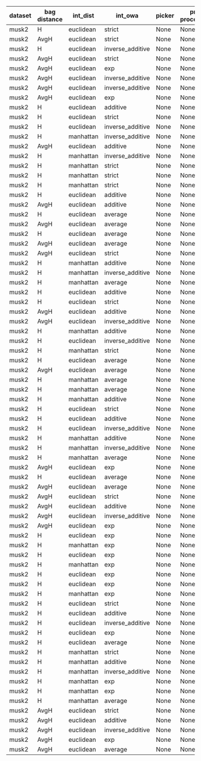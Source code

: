 | dataset | bag distance | int_dist | int_owa | picker | pre-processors | norm | Aggr | Accuracy | F1 | TP | TN | FP | FN |
|---------|--------------|----------|---------|--------|----------------|------|------|----------|----|----|----|----|----|
| musk2 | H | euclidean  | strict | None | None  |  None | strict |0.83 | 0.819|38|45|15|2|
| musk2 | AvgH | euclidean  | strict | None | None  |  None | strict |0.83 | 0.815|37|46|14|3|
| musk2 | H | euclidean  | inverse_additive | None | None  |  None | strict |0.82 | 0.804|36|46|14|4|
| musk2 | AvgH | euclidean  | strict | None | None  |  None | inverse_additive |0.8 | 0.802|39|41|19|1|
| musk2 | AvgH | euclidean  | exp | None | None  |  None | strict |0.82 | 0.786|34|48|12|6|
| musk2 | AvgH | euclidean  | inverse_additive | None | None  |  None | strict |0.81 | 0.781|35|46|14|5|
| musk2 | AvgH | euclidean  | inverse_additive | None | None  |  None | inverse_additive |0.75 | 0.773|40|35|25|0|
| musk2 | AvgH | euclidean  | exp | None | None  |  None | inverse_additive |0.77 | 0.759|36|41|19|4|
| musk2 | H | euclidean  | additive | None | None  |  None | strict |0.75 | 0.751|37|38|22|3|
| musk2 | H | euclidean  | strict | None | None  |  None | inverse_additive |0.72 | 0.743|39|33|27|1|
| musk2 | H | euclidean  | inverse_additive | None | None  |  None | inverse_additive |0.72 | 0.743|39|33|27|1|
| musk2 | H | manhattan  | inverse_additive | None | None  |  None | inverse_additive |0.72 | 0.737|38|34|26|2|
| musk2 | AvgH | euclidean  | additive | None | None  |  None | strict |0.74 | 0.735|36|38|22|4|
| musk2 | H | manhattan  | inverse_additive | None | None  |  None | strict |0.75 | 0.734|34|41|19|6|
| musk2 | H | manhattan  | strict | None | None  |  None | inverse_additive |0.72 | 0.727|36|36|24|4|
| musk2 | H | manhattan  | strict | None | None  |  None | strict |0.75 | 0.722|32|43|17|8|
| musk2 | H | manhattan  | strict | None | None  |  None | additive |0.67 | 0.717|40|27|33|0|
| musk2 | H | euclidean  | additive | None | None  |  None | inverse_additive |0.68 | 0.712|39|29|31|1|
| musk2 | AvgH | euclidean  | additive | None | None  |  None | inverse_additive |0.68 | 0.712|39|29|31|1|
| musk2 | H | euclidean  | average | None | None  |  None | inverse_additive |0.67 | 0.701|38|29|31|2|
| musk2 | AvgH | euclidean  | average | None | None  |  None | inverse_additive |0.67 | 0.701|38|29|31|2|
| musk2 | H | euclidean  | average | None | None  |  None | strict |0.7 | 0.7|35|35|25|5|
| musk2 | AvgH | euclidean  | average | None | None  |  None | strict |0.7 | 0.7|35|35|25|5|
| musk2 | AvgH | euclidean  | strict | None | None  |  None | additive |0.63 | 0.695|40|23|37|0|
| musk2 | H | manhattan  | additive | None | None  |  None | inverse_additive |0.66 | 0.693|38|28|32|2|
| musk2 | H | manhattan  | inverse_additive | None | None  |  None | additive |0.63 | 0.692|40|23|37|0|
| musk2 | H | manhattan  | average | None | None  |  None | inverse_additive |0.64 | 0.685|38|26|34|2|
| musk2 | H | euclidean  | additive | None | None  |  None | additive |0.61 | 0.681|40|21|39|0|
| musk2 | H | euclidean  | strict | None | None  |  None | additive |0.6 | 0.675|40|20|40|0|
| musk2 | AvgH | euclidean  | additive | None | None  |  None | additive |0.6 | 0.675|40|20|40|0|
| musk2 | AvgH | euclidean  | inverse_additive | None | None  |  None | additive |0.6 | 0.675|40|20|40|0|
| musk2 | H | manhattan  | additive | None | None  |  None | additive |0.6 | 0.673|40|20|40|0|
| musk2 | H | euclidean  | inverse_additive | None | None  |  None | additive |0.59 | 0.672|40|19|41|0|
| musk2 | H | manhattan  | strict | None | None  |  None | average |0.59 | 0.672|40|19|41|0|
| musk2 | H | euclidean  | average | None | None  |  None | additive |0.59 | 0.671|40|19|41|0|
| musk2 | AvgH | euclidean  | average | None | None  |  None | additive |0.59 | 0.671|40|19|41|0|
| musk2 | H | manhattan  | average | None | None  |  None | additive |0.59 | 0.667|40|19|41|0|
| musk2 | H | manhattan  | average | None | None  |  None | average |0.58 | 0.663|40|18|42|0|
| musk2 | H | manhattan  | additive | None | None  |  None | strict |0.68 | 0.662|32|36|24|8|
| musk2 | H | euclidean  | strict | None | None  |  None | average |0.57 | 0.659|40|17|43|0|
| musk2 | H | euclidean  | additive | None | None  |  None | average |0.57 | 0.659|40|17|43|0|
| musk2 | H | euclidean  | inverse_additive | None | None  |  None | average |0.57 | 0.659|40|17|43|0|
| musk2 | H | manhattan  | additive | None | None  |  None | average |0.57 | 0.658|40|17|43|0|
| musk2 | H | manhattan  | inverse_additive | None | None  |  None | average |0.57 | 0.658|40|17|43|0|
| musk2 | H | manhattan  | average | None | None  |  None | strict |0.7 | 0.656|30|40|20|10|
| musk2 | AvgH | euclidean  | exp | None | None  |  None | additive |0.58 | 0.652|38|20|40|2|
| musk2 | H | euclidean  | average | None | None  |  None | average |0.55 | 0.647|40|15|45|0|
| musk2 | AvgH | euclidean  | average | None | None  |  None | average |0.55 | 0.647|40|15|45|0|
| musk2 | AvgH | euclidean  | strict | None | None  |  None | average |0.54 | 0.64|40|14|46|0|
| musk2 | AvgH | euclidean  | additive | None | None  |  None | average |0.54 | 0.64|40|14|46|0|
| musk2 | AvgH | euclidean  | inverse_additive | None | None  |  None | average |0.54 | 0.64|40|14|46|0|
| musk2 | AvgH | euclidean  | exp | None | None  |  None | average |0.53 | 0.628|39|14|46|1|
| musk2 | H | euclidean  | exp | None | None  |  None | average |0.42 | 0.443|29|13|47|11|
| musk2 | H | manhattan  | exp | None | None  |  None | average |0.47 | 0.434|25|22|38|15|
| musk2 | H | euclidean  | exp | None | None  |  None | additive |0.41 | 0.425|27|14|46|13|
| musk2 | H | manhattan  | exp | None | None  |  None | additive |0.44 | 0.378|21|23|37|19|
| musk2 | H | euclidean  | exp | None | None  |  None | inverse_additive |0.57 | 0.209|7|50|10|33|
| musk2 | H | euclidean  | exp | None | None  |  None | strict |0.62 | 0.113|3|59|1|37|
| musk2 | H | manhattan  | exp | None | None  |  None | strict |0.6 | 0.067|2|58|2|38|
| musk2 | H | euclidean  | strict | None | None  |  None | exp |0.6 | 0.0|0|60|0|40|
| musk2 | H | euclidean  | additive | None | None  |  None | exp |0.6 | 0.0|0|60|0|40|
| musk2 | H | euclidean  | inverse_additive | None | None  |  None | exp |0.6 | 0.0|0|60|0|40|
| musk2 | H | euclidean  | exp | None | None  |  None | exp |0.6 | 0.0|0|60|0|40|
| musk2 | H | euclidean  | average | None | None  |  None | exp |0.6 | 0.0|0|60|0|40|
| musk2 | H | manhattan  | strict | None | None  |  None | exp |0.6 | 0.0|0|60|0|40|
| musk2 | H | manhattan  | additive | None | None  |  None | exp |0.6 | 0.0|0|60|0|40|
| musk2 | H | manhattan  | inverse_additive | None | None  |  None | exp |0.6 | 0.0|0|60|0|40|
| musk2 | H | manhattan  | exp | None | None  |  None | inverse_additive |0.59 | 0.0|0|59|1|40|
| musk2 | H | manhattan  | exp | None | None  |  None | exp |0.6 | 0.0|0|60|0|40|
| musk2 | H | manhattan  | average | None | None  |  None | exp |0.6 | 0.0|0|60|0|40|
| musk2 | AvgH | euclidean  | strict | None | None  |  None | exp |0.6 | 0.0|0|60|0|40|
| musk2 | AvgH | euclidean  | additive | None | None  |  None | exp |0.6 | 0.0|0|60|0|40|
| musk2 | AvgH | euclidean  | inverse_additive | None | None  |  None | exp |0.6 | 0.0|0|60|0|40|
| musk2 | AvgH | euclidean  | exp | None | None  |  None | exp |0.6 | 0.0|0|60|0|40|
| musk2 | AvgH | euclidean  | average | None | None  |  None | exp |0.6 | 0.0|0|60|0|40|
